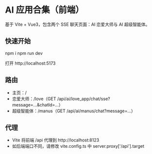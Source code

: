 # AI 应用合集（前端）

基于 Vite + Vue3，包含两个 SSE 聊天页面：AI 恋爱大师与 AI 超级智能体。

## 快速开始

npm i
npm run dev

打开 http://localhost:5173

## 路由
- 主页：/
- 恋爱大师：/love（GET /api/ai/love_app/chat/sse?message=...&chatId=...）
- 超级智能体：/manus（GET /api/ai/manus/chat?message=...）

## 代理
- Vite 将前端 /api 代理到 http://localhost:8123
- 如后端端口不同，请修改 vite.config.ts 中 server.proxy['/api'].target
